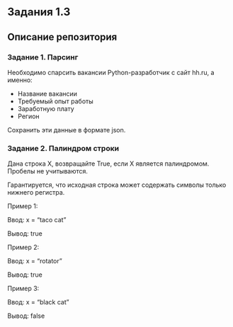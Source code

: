 <h1><font size=5><b>Задания 1.3</b></font></h1>

<h2> Описание репозитория <a class="tocSkip"></h2>

<h3> Задание 1. Парсинг </h3>
  
Необходимо спарсить вакансии Python-разработчик с сайт hh.ru, а именно:
- Название вакансии
- Требуемый опыт работы
- Заработную плату
- Регион

Cохранить эти данные в формате json. 
  

<h3> Задание 2. Палиндром строки </h3>

  
Дана строка X, возвращайте True, если X является палиндромом. Пробелы не учитываются.

Гарантируется, что исходная строка может содержать символы только нижнего регистра.


Пример 1:

Ввод: x = “taco cat”

Вывод: true



Пример 2:

Ввод: x = “rotator”

Вывод: true



Пример 3:

Ввод: x = “black cat”

Вывод: false


